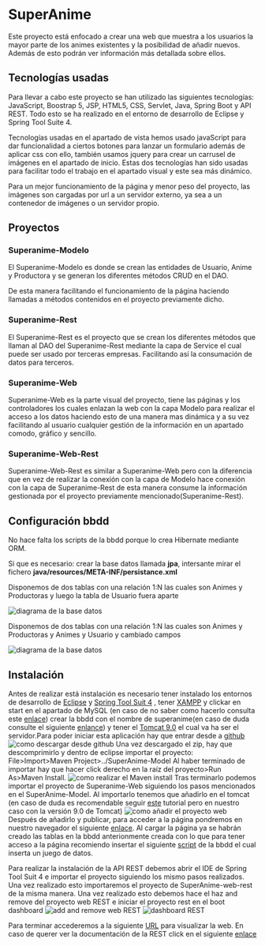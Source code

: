 # SuperAnime
Este proyecto está enfocado a crear una web que muestra a los usuarios la mayor parte de los animes existentes y la posibilidad de  añadir nuevos. Además de esto podrán ver información más detallada sobre ellos.

## Tecnologías usadas
Para llevar a cabo este proyecto se han utilizado las siguientes tecnologías: JavaScript, Boostrap 5, JSP, HTML5, CSS, Servlet, Java, Spring Boot y API REST. Todo esto se ha realizado en el entorno de desarrollo de Eclipse y Spring Tool Suite 4.

Tecnologías usadas en el apartado de vista hemos usado javaScript para dar funcionalidad a ciertos botones para lanzar un formulario además de aplicar css con ello, también usamos jquery para crear un carrusel de imágenes en el apartado de inicio. Estas dos tecnologías han sido usadas para facilitar todo el trabajo en el apartado visual y este sea más dinámico.

Para un mejor funcionamiento de la página y menor peso del proyecto, las imágenes son cargadas por url a un servidor externo, ya sea a un contenedor de imágenes o un servidor propio.

## Proyectos

### Superanime-Modelo

El Superanime-Modelo es donde se crean las entidades de Usuario, Anime y Productora y se generan los diferentes métodos CRUD en el DAO.

De esta manera facilitando el funcionamiento de la página haciendo llamadas a métodos contenidos en el proyecto previamente dicho.

### Superanime-Rest
El Superanime-Rest es el proyecto que se crean los diferentes métodos que llaman al DAO del Superanime-Rest mediante la capa de Service el cual puede ser usado por terceras empresas. Facilitando así la consumación de datos para terceros.

### Superanime-Web
Superanime-Web es la parte visual del proyecto, tiene las páginas y los controladores los cuales enlazan la web con la capa Modelo para realizar el acceso a los datos haciendo esto de una manera mas dinámica y a su vez facilitando al usuario cualquier gestión de la información en un apartado comodo, gráfico y sencillo.

### Superanime-Web-Rest
Superanime-Web-Rest es similar a Superanime-Web pero con la diferencia que en vez de realizar la conexión con la capa de Modelo hace conexión con la capa de Superanime-Rest de esta manera consume la información gestionada por el proyecto previamente mencionado(Superanime-Rest).


## Configuración bbdd

No hace falta los scripts de la bbdd porque lo crea Hibernate mediante ORM.

Si que es necesario: crear la base datos llamada **jpa**, intersante mirar el fichero **java/resources/META-INF/persistance.xml**

Disponemos de dos tablas con una relación 1:N las cuales son Animes y Productoras y luego la tabla de Usuario fuera aparte

![diagrama de la base datos](/documentacion/bbddv1_0.PNG)

Disponemos de dos tablas con una relación 1:N las cuales son Animes y Productoras y Animes y Usuario y cambiado campos 

![diagrama de la base datos](/documentacion/bbddv2_0.PNG)

## Instalación

Antes de realizar está instalación es necesario tener instalado los entornos de desarrollo de [Eclipse](https://www.eclipse.org/downloads/)  y [Spring Tool Suit 4](https://spring.io/tools) , tener [XAMPP](https://www.apachefriends.org/es/download.html) y clickar en start en el apartado de MySQL (en caso de no saber como hacerlo consulta este [enlace](https://www.ionos.es/digitalguide/servidores/herramientas/instala-tu-servidor-local-xampp-en-unos-pocos-pasos/)) crear la bbdd con el nombre de superanime(en caso de duda consulte el siguiente [enlance](https://kb.iweb.com/hc/es/articles/230246688-Cómo-crear-bases-de-datos-en-phpMyAdmin)) y tener el [Tomcat 9.0](https://tomcat.apache.org/download-90.cgi) el cual va ha ser el servidor.Para poder iniciar esta aplicación hay que entrar desde a [github](https://github.com/aitorp28/SuperAnime) 
![como descargar desde github](/documentacion/github_download.PNG)
Una vez descargado el zip, hay que descomprimirlo y dentro de eclipse importar el proyecto: File>Import>Maven Project>../SuperAnime-Model
Al haber terminado de importar hay que hacer click derecho en la raíz del proyecto>Run As>Maven Install.
![como realizar el Maven install](/documentacion/maven_install.PNG)
Tras terminarlo podemos importar el proyecto de Superanime-Web siguiendo los pasos mencionados en el SuperAnime-Model. Al importarlo tenemos que añadirlo en el tomcat (en caso de duda es recomendable seguir [este](https://jesusfernandeztoledo.com/instalar-eclipse-e-incluir-tomcat-en-eclipse/) tutorial pero en nuestro caso con la versión 9.0 de Tomcat)
![como añadir el proyecto web](/documentacion/add_remove.png)
Después de añadirlo y publicar, para acceder a la página pondremos en nuestro navegador el siguiente [enlace](http://localhost:8080/SuperAnime-We/index.jsp).
Al cargar la página ya se habrán creado las tablas en la bbdd anterionmente creada con lo que para tener acceso a la página recomiendo insertar el siguiente [script](/documentacion/script.sql) de la bbdd el cual inserta un juego de datos.

Para realizar la instalación de la API REST debemos abrir el IDE de Spring Tool Suit 4 e importar el proyecto siguiendo los mismo pasos realizados. Una vez realizado esto importaremos el proyecto de SuperAnime-web-rest de la misma manera.
Una vez realizado esto debemos hace el haz and remove del proyecto web REST e iniciar el proyecto rest en el boot dashboard
![add and remove web REST](/documentacion/add_remove_rest.PNG)
![dashboard REST](/documentacion/dashboard.png)

Para terminar accederemos a la siguiente [URL](http://localhost:8080/SuperAnime-web-rest/tabla_animes.jsp) para visualizar la web.
En caso de querer ver la documentación de la REST click en el siguiente [enlace](http://localhost:8081/swagger-ui/index.html)
